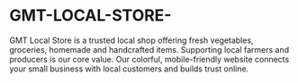 # GMT-LOCAL-STORE-
GMT Local Store is a trusted local shop offering fresh vegetables, groceries, homemade and handcrafted items. Supporting local farmers and producers is our core value. Our colorful, mobile-friendly website connects your small business with local customers and builds trust online.
